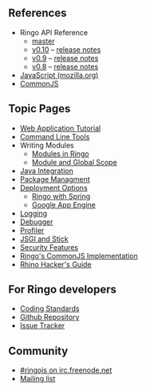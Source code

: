 <p style="display:none">
Activate this search box once duckduckgo.com has indexed the new site
<iframe src="http://duckduckgo.com/search.html?site=ringojs.org&prefill=Search RingoJs.org" style="overflow:hidden;margin:0;padding:0;width:408px;height:40px;" frameborder="0"></iframe>
</p>

## References

  * Ringo API Reference
    * [master](/api/master/index.html)
    * [v0.10](/api/v0.10/index.html) &ndash; [release notes](release_0_10)
    * [v0.9](/api/v0.9/index.html) &ndash; [release notes](release_0_9)
    * [v0.8](/api/v0.8/index.html) &ndash; [release notes](release_0_8)
  * [JavaScript (mozilla.org)](https://developer.mozilla.org/en/JavaScript/Reference)
  * [CommonJS](http://wiki.commonjs.org/wiki/CommonJS)

## Topic Pages
  * [Web Application Tutorial](tutorial/)
  * [Command Line Tools](documentation/commandline_tools)
  * Writing Modules
    * [Modules in Ringo](documentation/modules)
    * [Module and Global Scope](documentation/module_and_global_scope)
  * [Java Integration](documentation/java_integration)
  * [Package Managment](documentation/packages)
  * [Deployment Options](documentation/deployment)
     * [Ringo with Spring](documentation/ringo_with_spring)
     * [Google App Engine](documentation/google_appengine)
  * [Logging](documentation/logging)
  * [Debugger](documentation/debugger)
  * [Profiler](documentation/profiler)
  * [JSGI and Stick](documentation/jsgi_and_stick)
  * [Security Features](documentation/security_features)
  * [Ringo's CommonJS Implementation](documentation/commonjs_implementation)
  * [Rhino Hacker's Guide](documentation/rhino_hacker_guide)

## For Ringo developers

  * [Coding Standards](documentation/coding_standards)
  * [Github Repository](http://github.com/ringo/ringojs)
  * [Issue Tracker](http://github.com/ringo/ringojs/issues)

## Community

  * [#ringojs on irc.freenode.net](http://ringojs.com/bot/join)
  * [Mailing list](http://groups.google.com/group/ringojs)
